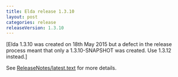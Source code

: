 ```yaml
---
title: Elda release 1.3.10
layout: post
categories: release
releaseVersion: 1.3.10
---
```


[Elda 1.3.10 was created on 18th May 2015 but a defect in the
 release process meant that only a 1.3.10-SNAPSHOT was created.
 Use 1.3.12 instead.]

See
[ReleaseNotes/latest.text](http://epimorphics.github.io/elda/ReleaseNotes/latest.text) for more details.

